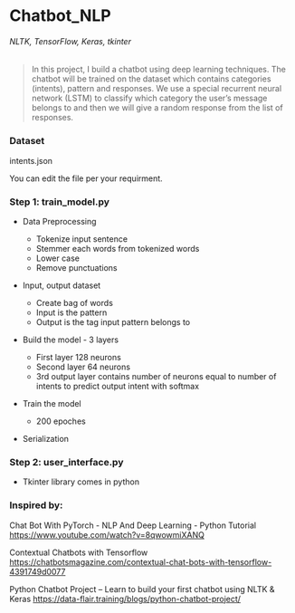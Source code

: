 # Chatbot_NLP

###### NLTK, TensorFlow, Keras, tkinter

> In this project, I build a chatbot using deep learning techniques. The chatbot will be trained on the dataset which contains categories (intents), pattern and responses. We use a special recurrent neural network (LSTM) to classify which category the user’s message belongs to and then we will give a random response from the list of responses.


### Dataset

intents.json

You can edit the file per your requirment.

### Step 1: train_model.py

- Data Preprocessing

    - Tokenize input sentence 
    - Stemmer each words from tokenized words
    - Lower case
    - Remove punctuations
    
- Input, output dataset

    - Create bag of words 
    - Input is the pattern 
    - Output is the tag input pattern belongs to

- Build the model - 3 layers
    - First layer 128 neurons
    - Second layer 64 neurons 
    - 3rd output layer contains number of neurons equal to number of intents to predict output intent with softmax
- Train the model
    - 200 epoches
- Serialization

### Step 2: user_interface.py

- Tkinter library comes in python

### Inspired by: 

Chat Bot With PyTorch - NLP And Deep Learning - Python Tutorial https://www.youtube.com/watch?v=8qwowmiXANQ

Contextual Chatbots with Tensorflow https://chatbotsmagazine.com/contextual-chat-bots-with-tensorflow-4391749d0077

Python Chatbot Project – Learn to build your first chatbot using NLTK & Keras https://data-flair.training/blogs/python-chatbot-project/
